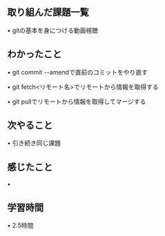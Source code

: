 ## 取り組んだ課題一覧
• gitの基本を身につける動画視聴


## わかったこと
• git commit --amendで直前のコミットをやり直す

• git fetch<リモート名>でリモートから情報を取得する

• git pullでリモートから情報を取得してマージする


## 次やること
• 引き続き同じ課題


## 感じたこと
• 


## 学習時間
• 2.5時間